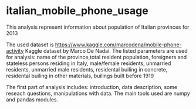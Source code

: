 # italian_mobile_phone_usage

This analysis represent information about population of Italian provinces for 2013

The used dataset is https://www.kaggle.com/marcodena/mobile-phone-activity Kaggle dataset by Marco De Nadai.
The listed parameters are used for analysis: name of the province,total resident population, foreigners and stateless persons residing in Italy, male/female residents, unmarried residents, unmarried male residents, residental builing in concrete, residental builing in other materials, builings built before 1919

The first part of analysis includes: introduction, data description, some reseach questions, manipulations with data. The main tools used are numpy and pandas modules.

